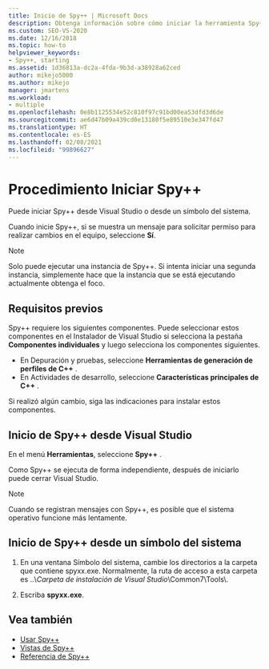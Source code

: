 ```yaml
---
title: Inicio de Spy++ | Microsoft Docs
description: Obtenga información sobre cómo iniciar la herramienta Spy++ en Visual Studio o en un símbolo del sistema cuando quiera depurar una solución.
ms.custom: SEO-VS-2020
ms.date: 12/16/2018
ms.topic: how-to
helpviewer_keywords:
- Spy++, starting
ms.assetid: 1d36813a-dc2a-4fda-9b3d-a38928a62ced
author: mikejo5000
ms.author: mikejo
manager: jmartens
ms.workload:
- multiple
ms.openlocfilehash: 0e8b1125534e52c810f97c91bd00ea53dfd3d6de
ms.sourcegitcommit: ae6d47b09a439cd0e13180f5e89510e3e347fd47
ms.translationtype: HT
ms.contentlocale: es-ES
ms.lasthandoff: 02/08/2021
ms.locfileid: "99896627"
---
```

# <a name="how-to-start-spy"></a>Procedimiento Iniciar Spy++

Puede iniciar Spy++ desde Visual Studio o desde un símbolo del sistema.

 Cuando inicie Spy++, si se muestra un mensaje para solicitar permiso para realizar cambios en el equipo, seleccione **Sí**.

> [!NOTE]
> Solo puede ejecutar una instancia de Spy++. Si intenta iniciar una segunda instancia, simplemente hace que la instancia que se está ejecutando actualmente obtenga el foco.

## <a name="prerequisites"></a>Requisitos previos

Spy++ requiere los siguientes componentes. Puede seleccionar estos componentes en el Instalador de Visual Studio si selecciona la pestaña **Componentes individuales** y luego selecciona los componentes siguientes.

* En Depuración y pruebas, seleccione **Herramientas de generación de perfiles de C++** .
* En Actividades de desarrollo, seleccione **Características principales de C++** .

Si realizó algún cambio, siga las indicaciones para instalar estos componentes.

## <a name="start-spy-from-visual-studio"></a>Inicio de Spy++ desde Visual Studio

En el menú **Herramientas**, seleccione **Spy++** .

Como Spy++ se ejecuta de forma independiente, después de iniciarlo puede cerrar Visual Studio.

> [!NOTE]
> Cuando se registran mensajes con Spy++, es posible que el sistema operativo funcione más lentamente.

## <a name="start-spy-at-a-command-prompt"></a>Inicio de Spy++ desde un símbolo del sistema

1. En una ventana Símbolo del sistema, cambie los directorios a la carpeta que contiene spyxx.exe. Normalmente, la ruta de acceso a esta carpeta es ..\\*Carpeta de instalación de Visual Studio*\Common7\Tools\\.

2. Escriba **spyxx.exe**.

## <a name="see-also"></a>Vea también
- [Usar Spy++](../debugger/using-spy-increment.md)
- [Vistas de Spy++](../debugger/spy-increment-views.md)
- [Referencia de Spy++](../debugger/spy-increment-reference.md)
